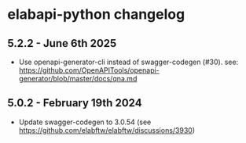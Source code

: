 # elabapi-python changelog

## 5.2.2 - June 6th 2025

* Use openapi-generator-cli instead of swagger-codegen (#30). see: https://github.com/OpenAPITools/openapi-generator/blob/master/docs/qna.md

## 5.0.2 - February 19th 2024

* Update swagger-codegen to 3.0.54 (see https://github.com/elabftw/elabftw/discussions/3930)

